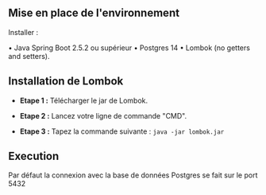 


## Mise en place de l'environnement

Installer :

•	Java Spring Boot 2.5.2 ou supérieur
•	Postgres 14
•	Lombok (no getters and setters).



## Installation de Lombok

* **Etape 1 :** Télécharger le jar de Lombok.

* **Etape 2 :** Lancez votre ligne de commande "CMD".

* **Etape 3 :** Tapez la commande suivante : `java -jar lombok.jar`



## Execution
Par défaut la connexion avec la base de données Postgres se fait sur le port 5432 
